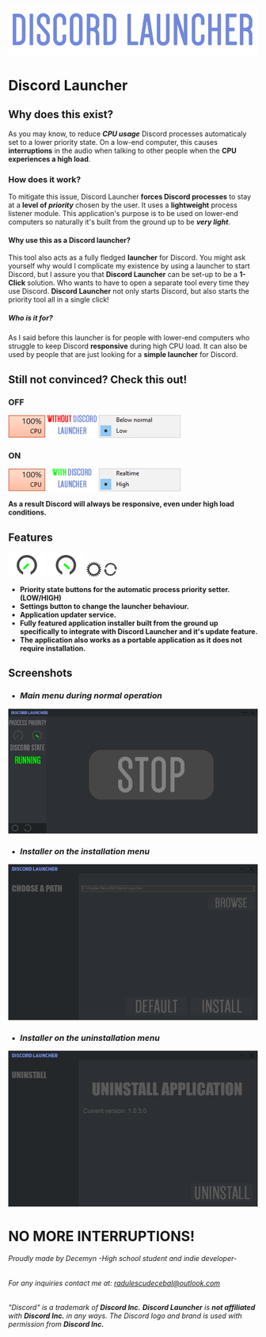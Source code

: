 ![](Images/readme_logo.png)


# **Discord Launcher**

## **Why does this exist?**
As you may know, to reduce **_CPU usage_** Discord processes automaticaly set to a lower priority state. On a low-end computer, this causes **interruptions** in the audio when talking to other people when the **CPU experiences a high load**. 

### **How does it work?**
To mitigate this issue, Discord Launcher **forces Discord processes** to stay at a **level of _priority_** chosen by the user.
It uses a **lightweight** process listener module. This application's purpose is to be used on lower-end computers so naturally it's built from the ground up to be **_very light_**.

#### **Why use this as a Discord launcher?**

This tool also acts as a fully fledged **launcher** for Discord. You might ask yourself why would I complicate my existence by using a launcher to start Discord, but I assure you that **Discord Launcher** can be set-up to be a **1-Click** solution. Who wants to have to open a separate tool every time they use Discord. **Discord Launcher** not only starts Discord, but also starts the priority tool all in a single click!

##### **Who is it for?**

As I said before this launcher is for people with lower-end computers who struggle to keep Discord **responsive** during high CPU load. It can also be used by people that are just looking for a **simple launcher** for Discord.
## **Still not convinced? Check this out!**
### **OFF**
![](Images/usage.png) ![](Images/without.png) ![](Images/low.png) 
### **ON**
![](Images/usage.png) ![](Images/with.png)  ![](Images/high_s.png)

**As a result Discord will always be responsive, even under high load conditions.**

## **Features**
![](Images/low_state_img_select.png) ![](Images/high_state_img_select.png) ![](Images/settings_img.png) ![](Images/sync_img.png)  
* **Priority state buttons for the automatic process priority setter. (LOW/HIGH)** 
* **Settings button to change the launcher behaviour.** 
* **Application updater service.** 
* **Fully featured application installer built from the ground up specifically to integrate with Discord Launcher and it's update feature.**
* **The application also works as a portable application as it does not require installation.**
## **Screenshots**

* ### _Main menu during normal operation_
![](Images/main.png)
* ### _Installer on the installation menu_
![](Images/install.png)
* ### _Installer on the uninstallation menu_
![](Images/uninstall.png)

# **NO MORE INTERRUPTIONS!**

###### Proudly made by Decemyn -High school student and indie developer-
###### For any inquiries contact me at: radulescudecebal@outlook.com
###### "Discord" is a trademark of **Discord Inc.** **Discord Launcher** is **_not affiliated_** with **Discord Inc.** in any ways. The Discord logo and brand is used with permission from **Discord Inc.**
